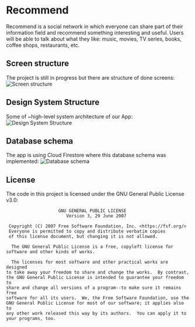 # Recommend

Recommend is a social network in which everyone can share part of their information field and recommend something interesting and useful. Users will be able to talk about what they like: music, movies, TV series, books, coffee shops, restaurants, etc.

## Screen structure
The project is still in progress but there are structure of done screens:
![Screen structure](https://github.com/serjshul/Recommend/assets/70847355/9b84f0c6-d0bf-4099-a5fb-17fcc511dd30)

## Design System Structure
Some of ~high-level system architecture of our App:
![Design System Structure]()

## Database schema
The app is using Cloud Firestore where this database schema was implemented:
![Database schema](https://github.com/serjshul/Recommend/assets/70847355/09182a86-a6f8-45fa-bd7e-66845acedb35)

## License
The code in this project is licensed under the GNU General Public License v3.0:
```
                    GNU GENERAL PUBLIC LICENSE
                       Version 3, 29 June 2007

 Copyright (C) 2007 Free Software Foundation, Inc. <https://fsf.org/>
 Everyone is permitted to copy and distribute verbatim copies
 of this license document, but changing it is not allowed.

  The GNU General Public License is a free, copyleft license for
software and other kinds of works.

  The licenses for most software and other practical works are designed
to take away your freedom to share and change the works.  By contrast,
the GNU General Public License is intended to guarantee your freedom to
share and change all versions of a program--to make sure it remains free
software for all its users.  We, the Free Software Foundation, use the
GNU General Public License for most of our software; it applies also to
any other work released this way by its authors.  You can apply it to
your programs, too.
```
